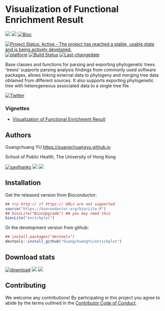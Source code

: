<!-- README.md is generated from README.Rmd. Please edit that file -->
Visualization of Functional Enrichment Result
=============================================

[![](https://img.shields.io/badge/release%20version-0.99.14-green.svg)](https://bioconductor.org/packages/enrichplot) [![](https://img.shields.io/badge/devel%20version-0.99.14-green.svg)](https://github.com/guangchuangyu/enrichplot) [![Bioc](http://www.bioconductor.org/shields/years-in-bioc/enrichplot.svg)](https://www.bioconductor.org/packages/devel/bioc/html/enrichplot.html#since)

[![Project Status: Active - The project has reached a stable, usable state and is being actively developed.](http://www.repostatus.org/badges/latest/active.svg)](http://www.repostatus.org/#active) [![platform](http://www.bioconductor.org/shields/availability/devel/treeio.svg)](https://www.bioconductor.org/packages/devel/bioc/html/treeio.html#archives) [![Build Status](http://www.bioconductor.org/shields/build/devel/bioc/treeio.svg)](https://bioconductor.org/checkResults/devel/bioc-LATEST/treeio/) [![Last-changedate](https://img.shields.io/badge/last%20change-2018--04--10-green.svg)](https://github.com/GuangchuangYu/treeio/commits/master)

Base classes and functions for parsing and exporting phylogenetic trees. 'treeio' supports parsing analysis findings from commonly used software packages, allows linking external data to phylogeny and merging tree data obtained from different sources. It also supports exporting phylogenetic tree with heterogeneous associated data to a single tree file.

[![Twitter](https://img.shields.io/twitter/url/http/shields.io.svg?style=social&logo=twitter)](https://twitter.com/intent/tweet?hashtags=enrichplot)

### Vignettes

-   [Visualization of Functional Enrichment Result](http://bioconductor.org/packages/devel/bioc/vignettes/enrichplot/inst/doc/enrichplot.html)

Authors
-------

Guangchuang YU <https://guangchuangyu.github.io>

School of Public Health, The University of Hong Kong

[![saythanks](https://img.shields.io/badge/say-thanks-ff69b4.svg)](https://saythanks.io/to/GuangchuangYu) [![](https://img.shields.io/badge/follow%20me%20on-微信-green.svg)](https://guangchuangyu.github.io/blog_images/biobabble.jpg) [![](https://img.shields.io/badge/打赏-支付宝/微信-green.svg)](https://guangchuangyu.github.io/blog_images/pay_qrcode.png)

Installation
------------

Get the released version from Bioconductor:

``` r
## try http:// if https:// URLs are not supported
source("https://bioconductor.org/biocLite.R")
## biocLite("BiocUpgrade") ## you may need this
biocLite("enrichplot")
```

Or the development version from github:

``` r
## install.packages("devtools")
devtools::install_github("GuangchuangYu/enrichplot")
```

Download stats
--------------

[![download](http://www.bioconductor.org/shields/downloads/enrichplot.svg)](https://bioconductor.org/packages/stats/bioc/enrichplot) [![](https://img.shields.io/badge/download-175/total-blue.svg)](https://bioconductor.org/packages/stats/bioc/enrichplot) [![](https://img.shields.io/badge/download-152/month-blue.svg)](https://bioconductor.org/packages/stats/bioc/enrichplot)

Contributing
------------

We welcome any contributions! By participating in this project you agree to abide by the terms outlined in the [Contributor Code of Conduct](CONDUCT.md).
